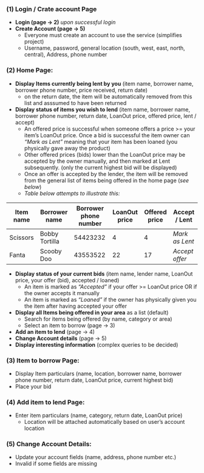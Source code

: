 ### (1) Login / Crate account Page  
-   **Login (page &rarr; 2)** *upon successful login*
-   **Create Account (page &rarr; 5)**
    -   Everyone must create an account to use the service
        (simplifies project)
    -   Username, password, general location (south, west, east, north,
        central), Address, phone number

### (2) Home Page:
-   **Display Items currently being lent by you** (item name, borrower
    name, borrower phone number, price received, return date)
    -   on the return date, the item will be automatically removed from this list and asssumed to have been returned 
-   **Display status of items you wish to lend** (item name, borrower
    name, borrower phone number, return date, LoanOut price, offered price, lent
    / accept)
    -   An offered price is successful when someone offers a price &gt;=
        your item’s LoanOut price. Once a bid is successful the item
        owner can *“Mark as Lent”* meaning that your item has been loaned
        (you physically gave away the product)
    -   Other offered prices (bids) lower than the LoanOut price may be
        accepted by the owner manually, and then marked at
        Lent subsequently. (only the current highest bid will
        be displayed)
    -   Once an offer is accepted by the lender, the item will be
        removed from the general list of items being offered in the home
        page (*see below*)
    -   *Table below attempts to illustrate this:*

| Item name | Borrower name  | Borrower phone number | LoanOut price | Offered price | Accept / Lent  |
|-----------|----------------|-----------------------|---------------|---------------|----------------|
| Scissors  | Bobby Tortilla | 54423232              | 4             | 4             | _Mark as Lent_ |
| Fanta      | Scooby Doo     | 43553522              | 22            | 17            | _Accept offer_ |

-   **Display status of your current bids** (item name, lender name,
    LoanOut price, your offer (bid), accepted / loaned)
    -   An item is marked as *“Accepted”* if your offer &gt;= LoanOut
        price OR if the owner accepts it manually
    -   An item is marked as *“Loaned”* if the owner has physically given
        you the item after having accepted your offer
-   **Display all Items being offered in your area** as a list (default)
    -   Search for items being offered (by name, category or area)
    -   Select an item to borrow (page &rarr; 3)
-   **Add an item to lend** (page &rarr; 4)
-   **Change Account details** (page &rarr; 5)
-   **Display interesting information** (complex queries to be decided)

### (3) Item to borrow Page:
-   Display Item particulars (name, location, borrower name, borrower
    phone number, return date, LoanOut price, current highest bid)
-   Place your bid

### (4) Add item to lend Page:

-   Enter item particulars (name, category, return date, LoanOut price)
    -   Location will be attached automatically based on user’s account
        location

### (5) Change Account Details:

-   Update your account fields (name, address, phone number etc.)
-   Invalid if some fields are missing

